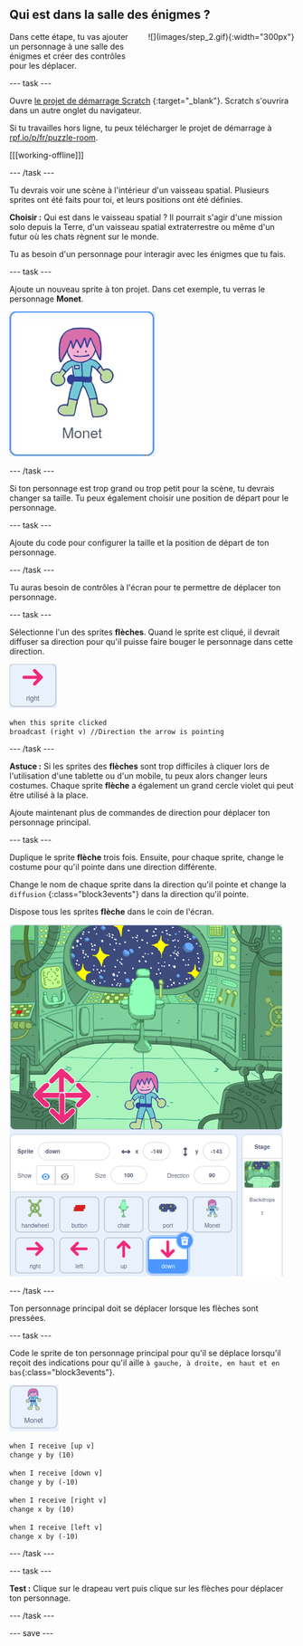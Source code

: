 ## Qui est dans la salle des énigmes ?

<div style="display: flex; flex-wrap: wrap">
<div style="flex-basis: 200px; flex-grow: 1; margin-right: 15px;">
Dans cette étape, tu vas ajouter un personnage à une salle des énigmes et créer des contrôles pour les déplacer.
</div>
<div>
![](images/step_2.gif){:width="300px"}
</div>
</div>

--- task ---

Ouvre [le projet de démarrage Scratch](https://scratch.mit.edu/projects/531567946/editor/) {:target="_blank"}. Scratch s'ouvrira dans un autre onglet du navigateur.

Si tu travailles hors ligne, tu peux télécharger le projet de démarrage à [rpf.io/p/fr/puzzle-room](https://rpf.io/p/en/puzzle-room).

[[[working-offline]]]

--- /task ---

Tu devrais voir une scène à l'intérieur d'un vaisseau spatial. Plusieurs sprites ont été faits pour toi, et leurs positions ont été définies.

**Choisir :** Qui est dans le vaisseau spatial ? Il pourrait s'agir d'une mission solo depuis la Terre, d'un vaisseau spatial extraterrestre ou même d'un futur où les chats règnent sur le monde.

Tu as besoin d'un personnage pour interagir avec les énigmes que tu fais.

--- task ---

Ajoute un nouveau sprite à ton projet. Dans cet exemple, tu verras le personnage **Monet**.

![Gif animé du sprite Monet de Scratch.](images/monet.gif)

--- /task ---

Si ton personnage est trop grand ou trop petit pour la scène, tu devrais changer sa taille. Tu peux également choisir une position de départ pour le personnage.

--- task ---

Ajoute du code pour configurer la taille et la position de départ de ton personnage.

--- /task ---

Tu auras besoin de contrôles à l'écran pour te permettre de déplacer ton personnage.

--- task ---

Sélectionne l'un des sprites **flèches**. Quand le sprite est cliqué, il devrait diffuser sa direction pour qu'il puisse faire bouger le personnage dans cette direction.

![Sprite flèche.](images/arrow-sprite.png)

```blocks3
when this sprite clicked
broadcast (right v) //Direction the arrow is pointing
```

--- /task ---

**Astuce :** Si les sprites des **flèches** sont trop difficiles à cliquer lors de l'utilisation d'une tablette ou d'un mobile, tu peux alors changer leurs costumes. Chaque sprite **flèche** a également un grand cercle violet qui peut être utilisé à la place.

Ajoute maintenant plus de commandes de direction pour déplacer ton personnage principal.

--- task ---

Duplique le sprite **flèche** trois fois. Ensuite, pour chaque sprite, change le costume pour qu'il pointe dans une direction différente.

Change le nom de chaque sprite dans la direction qu'il pointe et change la `diffusion` {:class="block3events"} dans la direction qu'il pointe.

Dispose tous les sprites **flèche** dans le coin de l'écran.

![La scène spatiale avec quatre flèches dans le coin inférieur gauche, pointant vers la direction de la boussole.](images/arrows.png)

--- /task ---

Ton personnage principal doit se déplacer lorsque les flèches sont pressées.

--- task ---

Code le sprite de ton personnage principal pour qu'il se déplace lorsqu'il reçoit des indications pour qu'il aille `à gauche, à droite, en haut et en bas`{:class="block3events"}.

![Sprite Monet.](images/monet-sprite.png)

```blocks3
when I receive [up v]
change y by (10)

when I receive [down v]
change y by (-10)

when I receive [right v]
change x by (10)

when I receive [left v]
change x by (-10)
```

--- /task ---

--- task ---

**Test :** Clique sur le drapeau vert puis clique sur les flèches pour déplacer ton personnage.

--- /task ---


--- save ---
